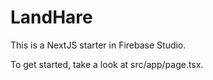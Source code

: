 # LandHare

This is a NextJS starter in Firebase Studio.

To get started, take a look at src/app/page.tsx.
